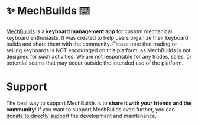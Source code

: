 # ✨ MechBuilds ⌨️

[MechBuilds](https://www.mechbuilds.app/) is a **keyboard management app** for custom mechanical keyboard enthusiasts. It was created to help users organize their keyboard builds and share them with the community. Please note that trading or selling keyboards is NOT encouraged on this platform, as MechBuilds is not designed for such activities. We are not responsible for any trades, sales, or potential scams that may occur outside the intended use of the platform.

# Support

The best way to support MechBuilds is to **share it with your friends and the community**! If you want to support MechBuilds even further, you can [donate to directly support](https://ko-fi.com/spurkus) the development and maintenance.

